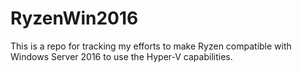 # RyzenWin2016
This is a repo for tracking my efforts to make Ryzen compatible with Windows Server 2016 to use the Hyper-V capabilities.
